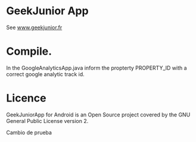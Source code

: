 # GeekJunior App 
See www.geekjunior.fr

# Compile.
In the GoogleAnalyticsApp.java inform the propterty PROPERTY_ID with a correct google analytic track id.

# Licence
GeekJuniorApp for Android is an Open Source project covered by the GNU General Public License version 2.

Cambio de prueba
